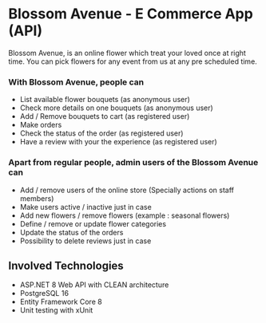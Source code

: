 # Blossom Avenue - E Commerce App (API)

Blossom Avenue, is an online flower which treat your loved once at right time. You can pick flowers for any event from us at any pre scheduled time.

### With Blossom Avenue, people can

- List available flower bouquets (as anonymous user)
- Check more details on one bouquets (as anonymous user)
- Add / Remove bouquets to cart (as registered user)
- Make orders
- Check the status of the order (as registered user)
- Have a review with your the experience (as registered user)

### Apart from regular people, admin users of the Blossom Avenue can

- Add / remove users of the online store (Specially actions on staff members)
- Make users active / inactive just in case
- Add new flowers / remove flowers (example : seasonal flowers)
- Define / remove or update flower categories
- Update the status of the orders
- Possibility to delete reviews just in case

## Involved Technologies

- ASP.NET 8 Web API with CLEAN architecture
- PostgreSQL 16
- Entity Framework Core 8
- Unit testing with xUnit
